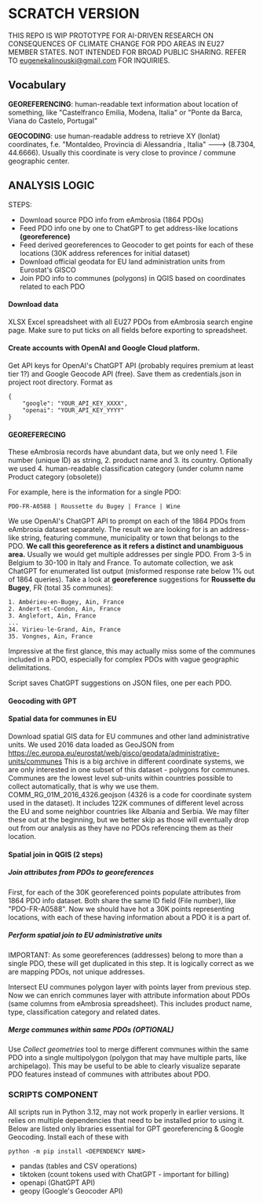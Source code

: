 # SCRATCH VERSION
THIS REPO IS WIP PROTOTYPE FOR AI-DRIVEN RESEARCH ON CONSEQUENCES 
OF CLIMATE CHANGE FOR PDO AREAS IN EU27 MEMBER STATES.
NOT INTENDED FOR BROAD PUBLIC SHARING. REFER TO eugenekalinouski@gmail.com FOR INQUIRIES.

## Vocabulary

**GEOREFERENCING**: human-readable text information about location of something, 
like "Castelfranco Emilia, Modena, Italia" or "Ponte da Barca, Viana do Castelo, Portugal"

**GEOCODING**: use human-readable address to retrieve XY (lonlat) coordinates, f.e. 
"Montaldeo, Provincia di Alessandria , Italia"    --->    (8.7304, 44.6666).
Usually this coordinate is very close to province / commune geographic center.

## ANALYSIS LOGIC

STEPS:
- Download source PDO info from eAmbrosia (1864 PDOs)
- Feed PDO info one by one to ChatGPT to get address-like locations **(georeference)**
- Feed derived georeferences to Geocoder to get points for each of these locations 
(30K address references for initial dataset)
- Download official geodata for EU land administration units from Eurostat's GISCO
- Join PDO info to communes (polygons) in QGIS based on coordinates related to each PDO

#### Download data
XLSX Excel spreadsheet with all EU27 PDOs from eAmbrosia search engine page.
Make sure to put ticks on all fields before exporting to spreadsheet.

#### Create accounts with OpenAI and Google Cloud platform. 
Get API keys for OpenAI's ChatGPT API (probably requires premium at least tier 1?) 
and Google Geocode API (free). Save them as credentials.json in project root directory.
Format as 
````
{
    "google": "YOUR_API_KEY_XXXX",
    "openai": "YOUR_API_KEY_YYYY"
}
````

#### GEOREFERECING
These eAmbrosia records have abundant data, but we only need 1. File number (unique ID) as string, 2. product name and 3. its country.
Optionally we used 4. human-readable classification category (under column name Product category (obsolete))

For example, here is the information for a single PDO:
````
PDO-FR-A0588 | Roussette du Bugey | France | Wine
````

We use OpenAI's ChatGPT API to prompt on each of the 1864 PDOs from 
eAmbrosia dataset separately. The result we are looking for is an address-like string, 
featuring commune, municipality or town that belongs to the PDO. **We call this georeference as it refers a distinct and unambiguous area.**
Usually we would get multiple addresses per single PDO. From 3-5 in Belgium to 30-100 in Italy and France.
To automate collection, we ask ChatGPT for enumerated list output (misformed response rate below 1% out of 1864 queries).
Take a look at **georeference** suggestions for **Roussette du Bugey**, FR (total 35 communes):

````
1. Ambérieu-en-Bugey, Ain, France
2. Andert-et-Condon, Ain, France
3. Anglefort, Ain, France
...
34. Virieu-le-Grand, Ain, France
35. Vongnes, Ain, France
````

Impressive at the first glance, this may actually miss some of the communes 
included in a PDO, especially for complex PDOs with vague geographic delimitations.

Script saves ChatGPT suggestions on JSON files, one per each PDO.

#### Geocoding with GPT

#### Spatial data for communes in EU
Download spatial GIS data for EU communes and other land administrative units. We used 2016 data loaded as GeoJSON from
https://ec.europa.eu/eurostat/web/gisco/geodata/administrative-units/communes
This is a big archive in different coordinate systems, we are only interested in one subset of this dataset - polygons for communes.
Communes are the lowest level sub-units within countries possible to collect automatically, that is why we use them.
COMM_RG_01M_2016_4326.geojson (4326 is a code for coordinate system used in the dataset). 
It includes 122K communes of different level across the EU and some neighbor countries like Albania and Serbia.
We may filter these out at the beginning, but we better skip as those will eventually drop out from our analysis 
as they have no PDOs referencing them as their location.

#### Spatial join in QGIS (2 steps)
##### Join attributes from PDOs to georeferences
First, for each of the 30K georeferenced points populate attributes from 1864 PDO info dataset. 
Both share the same ID field (File number), like "PDO-FR-A0588". Now we should have hot
a 30K points representing locations, with each of these having information about a PDO it is a part of.

##### Perform spatial join to EU administrative units
IMPORTANT: As some georeferences (addresses) belong to more than a single PDO, these will get duplicated in this step.
It is logically correct as we are mapping PDOs, not unique addresses.

Intersect EU communes polygon layer with points layer from previous step. Now we can enrich
communes layer with attribute information about PDOs (same columns from eAmbrosia spreadsheet).
This includes product name, type, classification category and related dates.

##### Merge communes within same PDOs (OPTIONAL) 
Use _Collect geometries_ tool to merge different communes within the same PDO into
a single multipolygon (polygon that may have multiple parts, like archipelago). 
This may be useful to be able to clearly visualize separate PDO features instead of communes with attributes about PDO.


### SCRIPTS COMPONENT
All scripts run in Python 3.12, may not work properly in earlier versions. 
It relies on multiple dependencies that need to be installed prior to using it. 
Below are listed only libraries essential for GPT georeferencing & Google Geocoding.
Install each of these with

`python -m pip install <DEPENDENCY NAME>`

- pandas (tables and CSV operations)
- tiktoken (count tokens used with ChatGPT - important for billing)
- openapi (GhatGPT API)
- geopy (Google's Geocoder API)